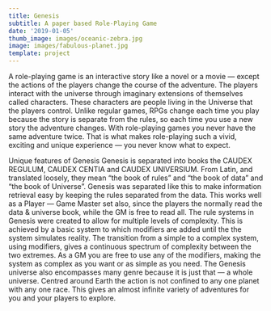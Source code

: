```yaml
---
title: Genesis
subtitle: A paper based Role-Playing Game
date: '2019-01-05'
thumb_image: images/oceanic-zebra.jpg
image: images/fabulous-planet.jpg
template: project
---
```

A role-playing game is an interactive story like a novel or a movie — except the actions of the players change the course of the adventure. The players interact with the universe through imaginary extensions of themselves called characters. These characters are people living in the Universe that the players control. Unlike regular games, RPGs change each time you play because the story is separate from the rules, so each time you use a new story the adventure changes. With role-playing games you never have the same adventure twice. That is what makes role-playing such a vivid, exciting and unique experience — you never know what to expect.

Unique features of Genesis Genesis is separated into books the CAUDEX REGULUM, CAUDEX CENTIA and CAUDEX UNIVERSIUM. From Latin, and translated loosely, they mean “the book of rules” and “the book of data” and “the book of Universe”. Genesis was separated like this to make information retrieval easy by keeping the rules separated from the data. This works well as a Player — Game Master set also, since the players the normally read the data & universe book, while the GM is free to read all. The rule systems in Genesis were created to allow for multiple levels of complexity. This is achieved by a basic system to which modifiers are added until the the system simulates reality. The transition from a simple to a complex system, using modifiers, gives a continuous spectrum of complexity between the two extremes. As a GM you are free to use any of the modifiers, making the system as complex as you want or as simple as you need. The Genesis universe also encompasses many genre because it is just that — a whole universe. Centred around Earth the action is not confined to any one planet with any one race. This gives an almost infinite variety of adventures for you and your players to explore.